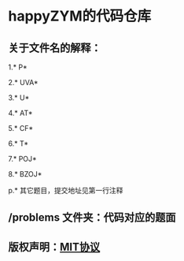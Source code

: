 ﻿# happyZYM的代码仓库
## 关于文件名的解释：
1.\* P\*

2.\* UVA\*

3.\* U\*

4.\* AT\*

5.\* CF\*

6.\* T\*

7.\* POJ\*

8.\* BZOJ\*

p.\* 其它题目，提交地址见第一行注释

## /problems 文件夹：代码对应的题面
## 版权声明：[MIT协议](https://choosealicense.com/licenses/mit/)
